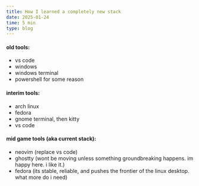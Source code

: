 ```yaml
---
title: How I learned a completely new stack
date: 2025-01-24
time: 5 min
type: blog
---
```

#### old tools:
- vs code
- windows
- windows terminal
- powershell for some reason

#### interim tools: 
- arch linux
- fedora
- gnome terminal, then kitty
- vs code
#### mid game tools (aka current stack):
- neovim (replace vs code)
- ghostty (wont be moving unless something groundbreaking happens. im happy here. i like it.)
- fedora (its stable, reliable, and pushes the frontier of the linux desktop. what more do i need)